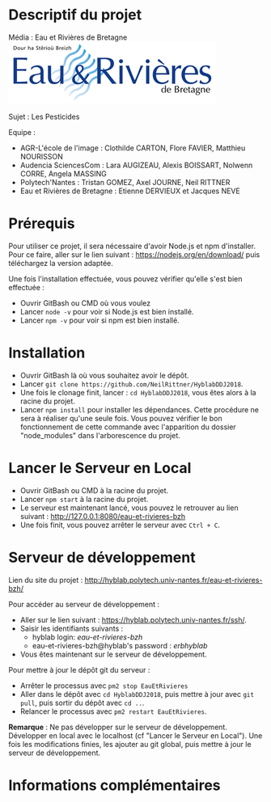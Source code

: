 # Descriptif du projet

Média : Eau et Rivières de Bretagne 
![alt text](public/img/logosDivers/logoMedia.png)

Sujet : Les Pesticides

Equipe :
* AGR-L'école de l'image : Clothilde CARTON, Flore FAVIER, Matthieu NOURISSON
* Audencia SciencesCom : Lara AUGIZEAU, Alexis BOISSART, Nolwenn CORRE, Angela MASSING
* Polytech'Nantes : Tristan GOMEZ, Axel JOURNE, Neil RITTNER
* Eau et Rivières de Bretagne : Etienne DERVIEUX et Jacques NEVE

# Prérequis
Pour utiliser ce projet, il sera nécessaire d'avoir Node.js et npm d'installer. Pour ce faire, aller sur le lien suivant :
https://nodejs.org/en/download/ puis téléchargez la version adaptée.

Une fois l'installation effectuée, vous pouvez vérifier qu'elle s'est bien effectuée :
* Ouvrir GitBash ou CMD où vous voulez
* Lancer `node -v` pour voir si Node.js est bien installé.
* Lancer `npm -v` pour voir si npm est bien installé.

# Installation
* Ouvrir GitBash là où vous souhaitez avoir le dépôt.
* Lancer `git clone https://github.com/NeilRittner/HyblabDDJ2018`.
* Une fois le clonage finit, lancer : `cd HyblabDDJ2018`, vous êtes alors à la racine du projet.
* Lancer `npm install` pour installer les dépendances. Cette procédure ne sera à réaliser qu'une seule fois. Vous pouvez vérifier le bon fonctionnement de cette commande avec l'apparition du dossier "node_modules" dans l'arborescence du projet.

# Lancer le Serveur en Local
* Ouvrir GitBash ou CMD à la racine du projet.
* Lancer `npm start` à la racine du projet.
* Le serveur est maintenant lancé, vous pouvez le retrouver au lien suivant : http://127.0.0.1:8080/eau-et-rivieres-bzh
* Une fois finit, vous pouvez arrêter le serveur avec `Ctrl + C`.

# Serveur de développement
Lien du site du projet : http://hyblab.polytech.univ-nantes.fr/eau-et-rivieres-bzh/

Pour accéder au serveur de développement :
* Aller sur le lien suivant : https://hyblab.polytech.univ-nantes.fr/ssh/.
* Saisir les identifiants suivants :
    * hyblab login: *eau-et-rivieres-bzh*
    * eau-et-rivieres-bzh@hyblab's password : *erbhyblab*
* Vous êtes maintenant sur le serveur de développement.

Pour mettre à jour le dépôt git du serveur :
* Arrêter le processus avec `pm2 stop EauEtRivieres`
* Aller dans le dépôt avec `cd HyblabDDJ2018`, puis mettre à jour avec `git pull`, puis sortir du dépôt avec `cd ..`.
* Relancer le processus avec `pm2 restart EauEtRivieres`.

__Remarque__ : Ne pas développer sur le serveur de développement. Développer en local avec le localhost (cf "Lancer le Serveur en Local"). Une fois les modifications finies, les ajouter au git global, puis mettre à jour le serveur de développement.

# Informations complémentaires